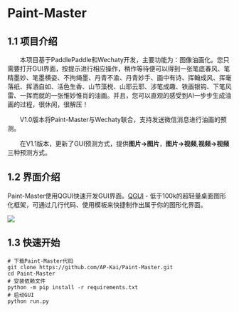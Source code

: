 # Paint-Master

## 1.1 项目介绍

　　本项目基于PaddlePaddle和Wechaty开发，主要功能为：图像油画化。您只需要打开GUI界面，按提示进行相应操作，稍作等待便可以得到一张笔底春风、笔精墨妙、笔墨横姿、不拘绳墨、丹青不渝、丹青妙手、画中有诗、挥翰成风、挥毫落纸、挥洒自如、活色生香、山节藻棁、山耶云耶、涉笔成趣、铁画银钩、下笔风雷、一挥而就的一张惟妙惟肖的油画。并且，您可以直观的感受到AI一步步生成油画的过程，很休闲，很解压！

　　V1.0版本将Paint-Master与Wechaty联合，支持发送微信消息进行油画的预测。

　　在V1.1版本，更新了GUI预测方式，提供**图片->图片**，**图片->视频**,**视频->视频**三种预测方式。

## 1.2 界面介绍

 Paint-Master使用QGUI快速开发GUI界面。[QGUI](https://github.com/QPT-Family/QGUI) - 低于100k的超轻量桌面图形化框架，可通过几行代码、使用模板来快捷制作出属于你的图形化界面。
 
 ![](https://ai-studio-static-online.cdn.bcebos.com/44bc61e4168444e0b5120a4e5b495536b588f18d370a43b58467ec24197abd80)
 
 ## 1.3 快速开始
 	# 下载Paint-Master代码
 	git clone https://github.com/AP-Kai/Paint-Master.git
	cd Paint-Master
	# 安装依赖文件
	python -m pip install -r requirements.txt
	# 启动GUI
 	python run.py
